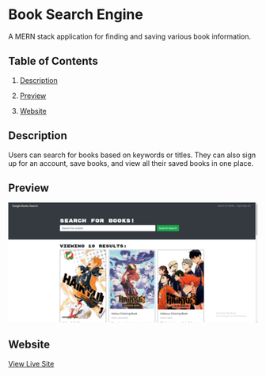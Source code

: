 # Book Search Engine
A MERN stack application for finding and saving various book information.
              
## Table of Contents
  
1.  [Description](#description)

2.  [Preview](#preview)

3.  [Website](#website)


## Description

Users can search for books based on keywords or titles.  They can also sign up for an account, save books, and view all their saved books in one place.

## Preview
![Alt text](/client/public/Screenshot.png)

## Website

[View Live Site](https://salty-bayou-74149.herokuapp.com/)


